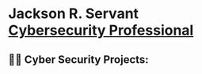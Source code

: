 <h1>Jackson R. Servant <br/><a href="https://github.com/jacksonrservant">Cybersecurity Professional</a>

<h2>👨‍💻 Cyber Security Projects:</h2>

[linkedin]: [https://www.linkedin.com/in/jackson-servant-ba226916a/]
